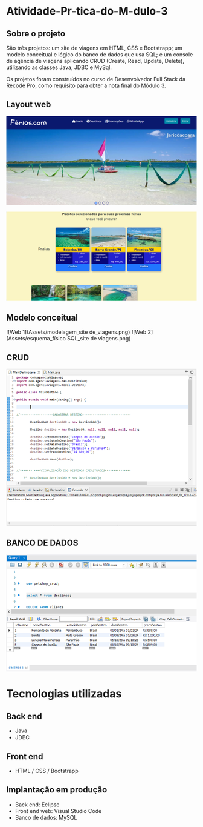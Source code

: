 # Atividade-Pr-tica-do-M-dulo-3
## Sobre o projeto

São três projetos: um site de viagens em HTML, CSS e Bootstrapp; um modelo conceitual e lógico do banco de dados que usa SQL; e um console de agência de viagens aplicando CRUD (Create, Read, Update, Delete), utilizando as classes Java, JDBC e MySql.

Os projetos foram construídos no curso de Desenvolvedor Full Stack da Recode Pro, como requisito para obter a nota final do Módulo 3.

## Layout web
![Web 1](Assets/sitepginicial.png)

![Web 2](Assets/pacotesviagens.png)

## Modelo conceitual
![Web 1](Assets/modelagem_site de_viagens.png)
![Web 2](Assets/esquema_físico SQL_site de viagens.png)

## CRUD
![Web 1](Assets/BackendDestinos.png)

## BANCO DE DADOS
![Web 1](Assets/sql_destinos.png)


# Tecnologias utilizadas
## Back end
- Java
- JDBC

## Front end
- HTML / CSS / Bootstrapp

## Implantação em produção
- Back end: Eclipse
- Front end web: Visual Studio Code
- Banco de dados: MySQL

